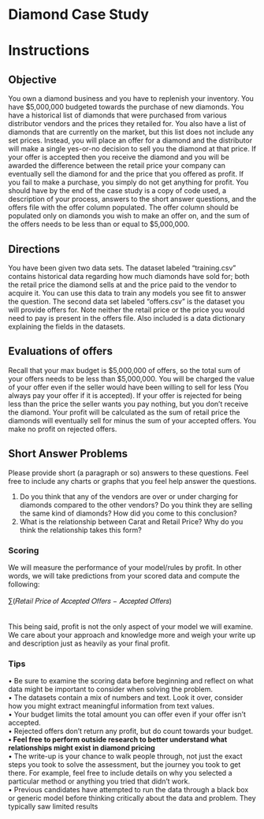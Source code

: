 # Diamond Case Study
# Instructions
## Objective
You own a diamond business and you have to replenish your inventory. You have $5,000,000
budgeted towards the purchase of new diamonds. You have a historical list of diamonds that
were purchased from various distributor vendors and the prices they retailed for. You also have
a list of diamonds that are currently on the market, but this list does not include any set prices.
Instead, you will place an offer for a diamond and the distributor will make a single yes-or-no
decision to sell you the diamond at that price. If your offer is accepted then you receive the
diamond and you will be awarded the difference between the retail price your company can
eventually sell the diamond for and the price that you offered as profit. If you fail to make a
purchase, you simply do not get anything for profit.
You should have by the end of the case study is a copy of code used, a description of your process,
answers to the short answer questions, and the offers file with the offer column populated. The
offer column should be populated only on diamonds you wish to make an offer on, and the sum
of the offers needs to be less than or equal to $5,000,000.
<br>
## Directions
You have been given two data sets. The dataset labeled “training.csv” contains historical data
regarding how much diamonds have sold for; both the retail price the diamond sells at and the
price paid to the vendor to acquire it. You can use this data to train any models you see fit to
answer the question. The second data set labeled “offers.csv” is the dataset you will provide
offers for. Note neither the retail price or the price you would need to pay is present in the offers
file.
Also included is a data dictionary explaining the fields in the datasets.
<br>
## Evaluations of offers
Recall that your max budget is $5,000,000 of offers, so the total sum of your offers needs to be
less than $5,000,000. You will be charged the value of your offer even if the seller would have
been willing to sell for less (You always pay your offer if it is accepted). If your offer is rejected
for being less than the price the seller wants you pay nothing, but you don’t receive the
diamond.
Your profit will be calculated as the sum of retail price the diamonds will eventually sell for minus
the sum of your accepted offers. You make no profit on rejected offers.
<br>
## Short Answer Problems
Please provide short (a paragraph or so) answers to these questions. Feel free to include any
charts or graphs that you feel help answer the questions.<br>
1. Do you think that any of the vendors are over or under charging for diamonds compared
to the other vendors? Do you think they are selling the same kind of diamonds? How did
you come to this conclusion?
2. What is the relationship between Carat and Retail Price? Why do you think the
relationship takes this form?
### Scoring
We will measure the performance of your model/rules by profit. In other words, we will take
predictions from your scored data and compute the following: 
<br>
<br>
∑(𝑅𝑒𝑡𝑎𝑖𝑙 𝑃𝑟𝑖𝑐𝑒 𝑜𝑓 𝐴𝑐𝑐𝑒𝑝𝑡𝑒𝑑 𝑂𝑓𝑓𝑒𝑟𝑠 − 𝐴𝑐𝑐𝑒𝑝𝑡𝑒𝑑 𝑂𝑓𝑓𝑒𝑟𝑠) 
<br>
<br>
<br>This being said, profit is not the only aspect of your model we will examine. We care about your
approach and knowledge more and weigh your write up and description just as heavily as your
final profit.
### Tips
• Be sure to examine the scoring data before beginning and reflect on what data might
be important to consider when solving the problem.
<br>
• The datasets contain a mix of numbers and text. Look it over, consider how you
might extract meaningful information from text values.
<br>
• Your budget limits the total amount you can offer even if your offer isn’t accepted.
<br>
• Rejected offers don’t return any profit, but do count towards your budget.
<br>
**• Feel free to perform outside research to better understand what relationships might
exist in diamond pricing**
<br>
• The write-up is your chance to walk people through, not just the exact steps you took to
solve the assessment, but the journey you took to get there. For example, feel free to
include details on why you selected a particular method or anything you tried that
didn’t work.
<br>
• Previous candidates have attempted to run the data through a black box or generic
model before thinking critically about the data and problem. They typically saw
limited results
